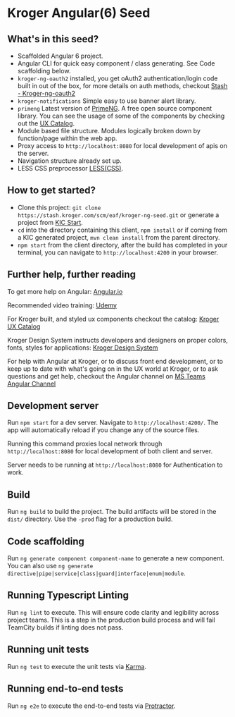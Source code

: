 # Kroger Angular(6) Seed

## What's in this seed?
 - Scaffolded Angular 6 project.
 - Angular CLI for quick easy component / class generating. See Code scaffolding below.
 - `kroger-ng-oauth2` installed, you get oAuth2 authentication/login code built in out of the box, for more details on auth methods, checkout [Stash - Kroger-ng-oauth2](https://stash.kroger.com/projects/NPM/repos/kroger-ng-oauth2/browse/README.md)
 - `kroger-notifications` Simple easy to use banner alert library.
 - `primeng` Latest version of [PrimeNG](https://www.primefaces.org/primeng/#/). A free open source component library. You can see the usage of some of the components by checking out the [UX Catalog](https://uxcatalog.kroger.com).
 - Module based file structure. Modules logically broken down by function/page within the web app.
 - Proxy access to `http://localhost:8080` for local development of apis on the server.
 - Navigation structure already set up.
 - LESS CSS preprocessor [LESS(CSS)](http://lesscss.org/).

## How to get started?
- Clone this project: `git clone https://stash.kroger.com/scm/eaf/kroger-ng-seed.git` or generate a project from [KIC Start](https://kic.kroger.com).
- `cd` into the directory containing this client, `npm install` or if coming from a KIC generated project, `mvn clean install` from the parent directory.
- `npm start` from the client directory, after the build has completed in your terminal, you can navigate to `http://localhost:4200` in your browser.

## Further help,  further reading

To get more help on Angular: [Angular.io](https://angular.io/api/)

Recommended video training: [Udemy](https://www.udemy.com/the-complete-guide-to-angular-2/)

For Kroger built, and styled ux components checkout the catalog: [Kroger UX Catalog](https://uxcatalog.kroger.com)

Kroger Design System instructs developers and designers on proper colors, fonts, styles for applications: [Kroger Design System](https://design.kroger.com)

For help with Angular at Kroger, or to discuss front end development, or to keep up to date with what's going on in the UX world at Kroger, or to ask questions and get help, checkout the Angular channel on [MS Teams Angular Channel](https://teams.microsoft.com/l/channel/19%3a71277fd662114c8cbce83f3e4be5ae8e%40thread.skype/Angular?groupId=2ce68710-d72b-47ea-bae9-f328431c0bcd&tenantId=8331e14a-9134-4288-bf5a-5e2c8412f074)

## Development server

Run `npm start` for a dev server. Navigate to `http://localhost:4200/`. The app will automatically reload if you change any of the source files.

Running this command proxies local network through `http://localhost:8080` for local development of both client and server. 

Server needs to be running at `http://localhost:8080` for Authentication to work.

## Build

Run `ng build` to build the project. The build artifacts will be stored in the `dist/` directory. Use the `-prod` flag for a production build.

## Code scaffolding

Run `ng generate component component-name` to generate a new component. You can also use `ng generate directive|pipe|service|class|guard|interface|enum|module`.

## Running Typescript Linting

Run `ng lint` to execute. This will ensure code clarity and legibility across project teams. This is a step in the production build process and will fail TeamCity builds if linting does not pass.

## Running unit tests

Run `ng test` to execute the unit tests via [Karma](https://karma-runner.github.io).

## Running end-to-end tests

Run `ng e2e` to execute the end-to-end tests via [Protractor](http://www.protractortest.org/).
